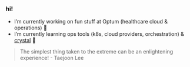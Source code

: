 ### hi!

* I’m currently working on fun stuff at Optum (healthcare cloud & operations) 🔭
* I’m currently learning ops tools (k8s, cloud providers, orchestration) & [crystal](https://crystal-lang.org/) 🌱

> The simplest thing taken to the extreme can be an enlightening experience! - Taejoon Lee

